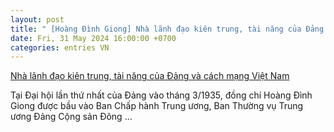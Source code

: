 ```yaml
---
layout: post
title: " [Hoàng Đình Giong] Nhà lãnh đạo kiên trung, tài năng của Đảng và cách mạng Việt Nam"
date: Fri, 31 May 2024 16:00:00 +0700
categories: entries VN
---
```

[Nhà lãnh đạo kiên trung, tài năng của Đảng và cách mạng Việt Nam](https://baotintuc.vn/chinh-tri/nha-lanh-dao-kien-trung-tai-nang-cua-dang-va-cach-mang-viet-nam-20240531184855205.htm)

Tại Đại hội lần thứ nhất của Đảng vào tháng 3/1935, đồng chí Hoàng Đình Giong được bầu vào Ban Chấp hành Trung ương, Ban Thường vụ Trung ương Đảng Cộng sản Đông ...

